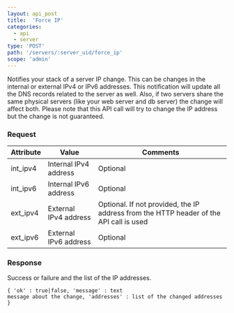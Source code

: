```yaml
---
layout: api_post
title:  'Force IP'
categories:
  - api
  - server
type: 'POST'
path: '/servers/:server_uid/force_ip'
scope: 'admin'
---
```


Notifies your stack of a server IP change. This can be changes in the internal or external IPv4 or IPv6 addresses. This notification will update all the DNS records related to the server as well. Also, if two servers share the same physical servers (like your web server and db server) the change will affect both.
Please note that this API call will try to change the IP address but the change is not guaranteed.

### Request

<table class="table table-bordered table-striped">
	<thead>
		<tr>
			<th>Attribute</th>
			<th>Value</th>
			<th>Comments</th>
		</tr>
  </thead>
	<tbody>
		<tr><td>int_ipv4</td><td>Internal IPv4 address</td><td>Optional</td></tr>
		<tr><td>int_ipv6</td><td>Internal IPv6 address</td><td>Optional</td></tr>
		<tr><td>ext_ipv4</td><td>External IPv4 address</td><td>Optional. If not provided, the IP address from the HTTP header of the API call is used</td></tr>
		<tr><td>ext_ipv6</td><td>External IPv6 address</td><td>Optional</td></tr>
	</tbody>
</table>

### Response

Success or failure and the list of the IP addresses.

<code class="inline-code">{
	'ok' : true|false,
	'message' : text message about the change,
	'addresses' : list of the changed addresses
}</code>